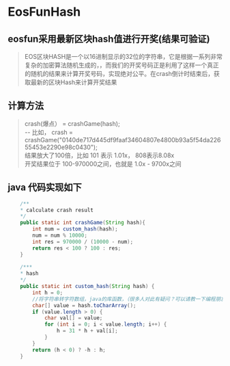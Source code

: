 # EosFunHash

## eosfun采用最新区块hash值进行开奖(结果可验证)
> EOS区块HASH是一个以16进制显示的32位的字符串，它是根据一系列非常复杂的加密算法随机生成的，，而我们的开奖号码正是利用了这样一个真正的随机的结果来计算开奖号码，实现绝对公平。在crash倒计时结束后，获取最新的区块Hash来计算开奖结果

## 计算方法
> crash(爆点） = crashGame(hash);  
--
比如， crash = crashGame("0140de717d445df9faaf34604807e4800b93a5f54da22655453e2290e98c0430");  
结果放大了100倍，比如 101 表示 1.01x， 808表示8.08x  
开奖结果位于 100-970000之间，也就是 1.0x - 9700x之间

## java 代码实现如下

```java
    /**
    * calculate crash result
    */
    public static int crashGame(String hash){
        int num = custom_hash(hash);
        num = num % 10000;
        int res = 970000 / (10000 - num);
        return res < 100 ? 100 : res;
    }
    
    /***
    * hash
    */
    public static int custom_hash(String hash) {
        int h = 0;
        //将字符串转字符数组，java的库函数，（很多人对此有疑问？可以请教一下编程朋友们）
        char[] value = hash.toCharArray();
        if (value.length > 0) {
            char val[] = value;
            for (int i = 0; i < value.length; i++) {
                h = 31 * h + val[i];
            }
        }
        return (h < 0) ? -h : h;
    }
```
